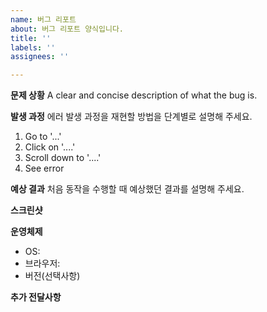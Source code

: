 ```yaml
---
name: 버그 리포트
about: 버그 리포트 양식입니다.
title: ''
labels: ''
assignees: ''

---
```


**문제 상황**
A clear and concise description of what the bug is.

**발생 과정**
에러 발생 과정을 재현할 방법을 단계별로 설명해 주세요.
1. Go to '...'
2. Click on '....'
3. Scroll down to '....'
4. See error

**예상 결과**
처음 동작을 수행할 때 예상했던 결과를 설명해 주세요.

**스크린샷**
<!--첨부하지 않을 경우 항목 삭제 바람-->

**운영체제**
 - OS: 
 - 브라우저:
 - 버전(선택사항)


**추가 전달사항**
<!-- 없을 시 '없음'으로 표기 바람-->
